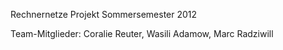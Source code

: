 Rechnernetze Projekt Sommersemester 2012

Team-Mitglieder: Coralie Reuter, Wasili Adamow, Marc Radziwill
